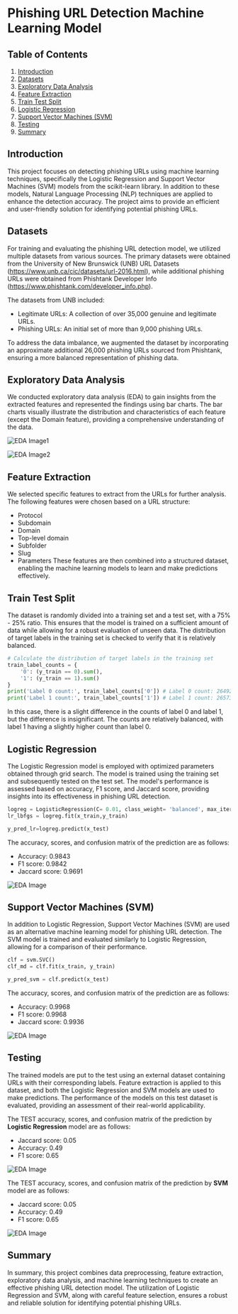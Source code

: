 # Phishing URL Detection Machine Learning Model

## Table of Contents
  1. [Introduction](#introduction)<br>
  2. [Datasets](#datasets)<br>
  3. [Exploratory Data Analysis](#eda)<br>
  4. [Feature Extraction](#feature-extraction)<br>
  5. [Train Test Split](#train-test-split)<br>
  6. [Logistic Regression](#logistic-regression)<br>
  7. [Support Vector Machines (SVM)](#svm)<br>
  8. [Testing](#testing)<br>
  9. [Summary](#summary)

## <a name="introduction"> Introduction</a>
This project focuses on detecting phishing URLs using machine learning techniques, specifically the Logistic Regression and Support Vector Machines (SVM) models from the scikit-learn library. In addition to these models, Natural Language Processing (NLP) techniques are applied to enhance the detection accuracy. The project aims to provide an efficient and user-friendly solution for identifying potential phishing URLs.

## <a name="datasets"> Datasets</a>
For training and evaluating the phishing URL detection model, we utilized multiple datasets from various sources. The primary datasets were obtained from the University of New Brunswick (UNB) URL Datasets (https://www.unb.ca/cic/datasets/url-2016.html), while additional phishing URLs were obtained from Phishtank Developer Info (https://www.phishtank.com/developer_info.php).

The datasets from UNB included:
 -  Legitimate URLs: A collection of over 35,000 genuine and legitimate URLs.
 -  Phishing URLs: An initial set of more than 9,000 phishing URLs.

To address the data imbalance, we augmented the dataset by incorporating an approximate additional 26,000 phishing URLs sourced from Phishtank, ensuring a more balanced representation of phishing data.

## <a name="eda"> Exploratory Data Analysis</a>
We conducted exploratory data analysis (EDA) to gain insights from the extracted features and represented the findings using bar charts. The bar charts visually illustrate the distribution and characteristics of each feature (except the Domain feature), providing a comprehensive understanding of the data.

![EDA Image1](imgs/historic-graph.png)

![EDA Image2](imgs/density-map.png)



## <a name="feature-extraction"> Feature Extraction</a>
We selected specific features to extract from the URLs for further analysis. The following features were chosen based on a URL structure:
 -  Protocol
 -  Subdomain
 -  Domain
 -  Top-level domain
 -  Subfolder
 -  Slug
 -  Parameters
These features are then combined into a structured dataset, enabling the machine learning models to learn and make predictions effectively.

## <a name="train-test-split"> Train Test Split</a>
The dataset is randomly divided into a training set and a test set, with a 75% - 25% ratio. This ensures that the model is trained on a sufficient amount of data while allowing for a robust evaluation of unseen data. The distribution of target labels in the training set is checked to verify that it is relatively balanced.
```python
# Calculate the distribution of target labels in the training set
train_label_counts = {
    '0': (y_train == 0).sum(),
    '1': (y_train == 1).sum()
}
print('Label 0 count:', train_label_counts['0']) # Label 0 count: 26492
print('Label 1 count:', train_label_counts['1']) # Label 1 count: 26573
```
In this case, there is a slight difference in the counts of label 0 and label 1, but the difference is insignificant. The counts are relatively balanced, with label 1 having a slightly higher count than label 0.

## <a name="logistic-regression"> Logistic Regression
The Logistic Regression model is employed with optimized parameters obtained through grid search. The model is trained using the training set and subsequently tested on the test set. The model's performance is assessed based on accuracy, F1 score, and Jaccard score, providing insights into its effectiveness in phishing URL detection.
```python
logreg = LogisticRegression(C= 0.01, class_weight= 'balanced', max_iter= 500, penalty= 'l2', random_state=42)
lr_lbfgs = logreg.fit(x_train,y_train)

y_pred_lr=logreg.predict(x_test)
```
The accuracy, scores, and confusion matrix of the prediction are as follows:
- Accuracy: 0.9843
- F1 score: 0.9842
- Jaccard score: 0.9691

![EDA Image](imgs/confusion-matrix-lr.png)

## <a name="svm"> Support Vector Machines (SVM)</a>
In addition to Logistic Regression, Support Vector Machines (SVM) are used as an alternative machine learning model for phishing URL detection. The SVM model is trained and evaluated similarly to Logistic Regression, allowing for a comparison of their performance.
```python
clf = svm.SVC()
clf_md = clf.fit(x_train, y_train)

y_pred_svm = clf.predict(x_test)
```
The accuracy, scores, and confusion matrix of the prediction are as follows:
- Accuracy: 0.9968
- F1 score: 0.9968
- Jaccard score: 0.9936

![EDA Image](imgs/confusion-matrix-svm.png)

## <a name="testing"> Testing</a>
The trained models are put to the test using an external dataset containing URLs with their corresponding labels. Feature extraction is applied to this dataset, and both the Logistic Regression and SVM models are used to make predictions. The performance of the models on this test dataset is evaluated, providing an assessment of their real-world applicability.

The TEST accuracy, scores, and confusion matrix of the prediction by <strong>Logistic Regression</strong> model are as follows:
- Jaccard score: 0.05
- Accuracy: 0.49
- F1 score: 0.65

![EDA Image](imgs/confusion-matrix-lr-test.png)

The TEST accuracy, scores, and confusion matrix of the prediction by <strong>SVM</strong> model are as follows:
- Jaccard score: 0.05
- Accuracy: 0.49
- F1 score: 0.65

![EDA Image](imgs/confusion-matrix-svm-test.png)

## <a name="testing"> Summary</a>
In summary, this project combines data preprocessing, feature extraction, exploratory data analysis, and machine learning techniques to create an effective phishing URL detection model. The utilization of Logistic Regression and SVM, along with careful feature selection, ensures a robust and reliable solution for identifying potential phishing URLs.

